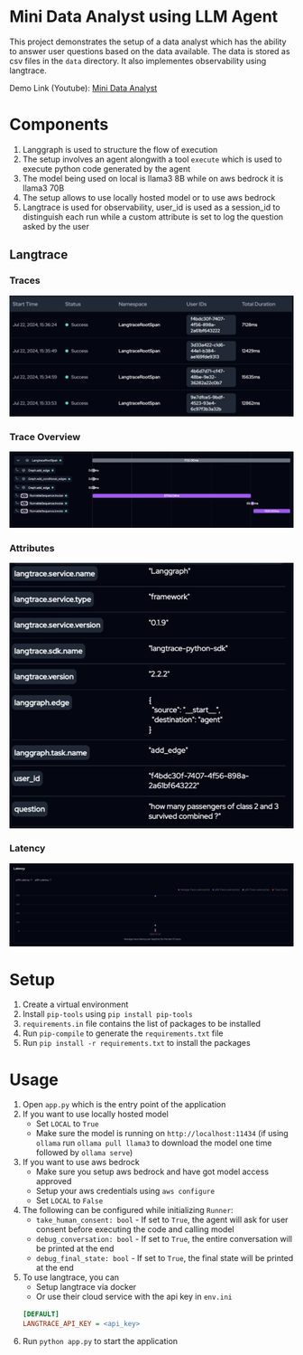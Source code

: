 
# Mini Data Analyst using LLM Agent

This project demonstrates the setup of a data analyst which has the ability to answer user questions based on the data available. The data is stored as csv files in the `data` directory. It also implementes observability using langtrace.

Demo Link (Youtube): [Mini Data Analyst](https://youtu.be/iYk8qfpZFLE)

# Components
1. Langgraph is used to structure the flow of execution
2. The setup involves an agent alongwith a tool `execute` which is used to execute python code generated by the agent
3. The model being used on local is llama3 8B while on aws bedrock it is llama3 70B
4. The setup allows to use locally hosted model or to use aws bedrock
5. Langtrace is used for observability, user_id is used as a session_id to distinguish each run while a custom attribute is set to log the question asked by the user


## Langtrace
### Traces
![traces](public/langtrace_traces.png)
### Trace Overview
![trace](public/langtrace%20trace%20overview.png)
### Attributes
![attributes](public/attributes.png)
### Latency
![latency](public/latency.png)

# Setup

1. Create a virtual environment
2. Install `pip-tools` using `pip install pip-tools`
3. `requirements.in` file contains the list of packages to be installed
4. Run `pip-compile` to generate the `requirements.txt` file
5. Run `pip install -r requirements.txt` to install the packages

# Usage
1. Open `app.py` which is the entry point of the application
2. If you want to use locally hosted model
    - Set `LOCAL` to `True`
    - Make sure the model is running on `http://localhost:11434` (if using `ollama` run `ollama pull llama3` to download the model one time followed by `ollama serve`)
3. If you want to use aws bedrock
    - Make sure you setup aws bedrock and have got model access approved
    - Setup your aws credentials using `aws configure`
    - Set `LOCAL` to `False`
4. The following can be configured while initializing `Runner`:
    - `take_human_consent: bool` - If set to `True`, the agent will ask for user consent before executing the code and calling model
    - `debug_conversation: bool` - If set to `True`, the entire conversation will be printed at the end
    - `debug_final_state: bool` - If set to `True`, the final state will be printed at the end
5. To use langtrace, you can
    - Setup langtrace via docker 
    - Or use their cloud service with the api key in `env.ini`
    ```env.ini
    [DEFAULT]
    LANGTRACE_API_KEY = <api_key>
    ```
5. Run `python app.py` to start the application